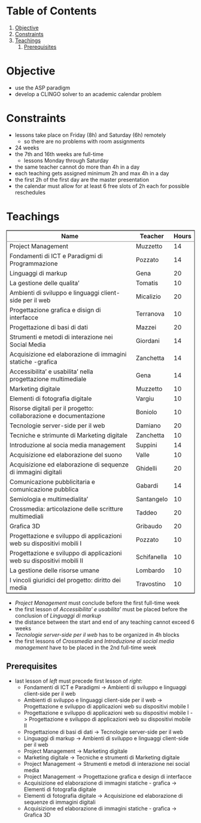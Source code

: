 
# Table of Contents

1.  [Objective](#org9313daa)
2.  [Constraints](#org8ce4ec8)
3.  [Teachings](#org8b2ab56)
    1.  [Prerequisites](#orga5c2545)

<a id="org9313daa"></a>

# Objective

-   use the ASP paradigm
-   develop a CLINGO solver to an academic calendar problem


<a id="org8ce4ec8"></a>

# Constraints

-   lessons take place on Friday (8h) and Saturday (6h) remotely
    -   so there are no problems with room assignments
-   24 weeks
-   the 7th and 16th weeks are full-time
    -   lessons Monday through Saturday
-   the same teacher cannot do more than 4h in a day
-   each teaching gets assigned minimum 2h and max 4h in a day
-   the first 2h of the first day are the master presentation
-   the calendar must allow for at least 6 free slots of 2h each for possible reschedules


<a id="org8b2ab56"></a>

# Teachings

<table border="2" cellspacing="0" cellpadding="6" rules="groups" frame="hsides">


<colgroup>
<col  class="org-left" />

<col  class="org-left" />

<col  class="org-right" />
</colgroup>
<thead>
<tr>
<th scope="col" class="org-left">Name</th>
<th scope="col" class="org-left">Teacher</th>
<th scope="col" class="org-right">Hours</th>
</tr>
</thead>
<tbody>
<tr>
<td class="org-left">Project Management</td>
<td class="org-left">Muzzetto</td>
<td class="org-right">14</td>
</tr>

<tr>
<td class="org-left">Fondamenti di ICT e Paradigmi di Programmazione</td>
<td class="org-left">Pozzato</td>
<td class="org-right">14</td>
</tr>

<tr>
<td class="org-left">Linguaggi di markup</td>
<td class="org-left">Gena</td>
<td class="org-right">20</td>
</tr>

<tr>
<td class="org-left">La gestione delle qualita&rsquo;</td>
<td class="org-left">Tomatis</td>
<td class="org-right">10</td>
</tr>

<tr>
<td class="org-left">Ambienti di sviluppo e linguaggi client-side per il web</td>
<td class="org-left">Micalizio</td>
<td class="org-right">20</td>
</tr>

<tr>
<td class="org-left">Progettazione grafica e disign di interfacce</td>
<td class="org-left">Terranova</td>
<td class="org-right">10</td>
</tr>

<tr>
<td class="org-left">Progettazione di basi di dati</td>
<td class="org-left">Mazzei</td>
<td class="org-right">20</td>
</tr>

<tr>
<td class="org-left">Strumenti e metodi di interazione nei Social Media</td>
<td class="org-left">Giordani</td>
<td class="org-right">14</td>
</tr>

<tr>
<td class="org-left">Acquisizione ed elaborazione di immagini statiche -grafica</td>
<td class="org-left">Zanchetta</td>
<td class="org-right">14</td>
</tr>

<tr>
<td class="org-left">Accessibilita&rsquo; e usabilita&rsquo; nella progettazione multimediale</td>
<td class="org-left">Gena</td>
<td class="org-right">14</td>
</tr>

<tr>
<td class="org-left">Marketing digitale</td>
<td class="org-left">Muzzetto</td>
<td class="org-right">10</td>
</tr>

<tr>
<td class="org-left">Elementi di fotografia digitale</td>
<td class="org-left">Vargiu</td>
<td class="org-right">10</td>
</tr>

<tr>
<td class="org-left">Risorse digitali per il progetto: collaborazione e documentazione</td>
<td class="org-left">Boniolo</td>
<td class="org-right">10</td>
</tr>

<tr>
<td class="org-left">Tecnologie server-side per il web</td>
<td class="org-left">Damiano</td>
<td class="org-right">20</td>
</tr>

<tr>
<td class="org-left">Tecniche e strimunte di Marketing digitale</td>
<td class="org-left">Zanchetta</td>
<td class="org-right">10</td>
</tr>

<tr>
<td class="org-left">Introduzione al socia media management</td>
<td class="org-left">Suppini</td>
<td class="org-right">14</td>
</tr>

<tr>
<td class="org-left">Acquisizione ed elaborazione del suono</td>
<td class="org-left">Valle</td>
<td class="org-right">10</td>
</tr>

<tr>
<td class="org-left">Acquisizione ed elaborazione di sequenze di immagini digitali</td>
<td class="org-left">Ghidelli</td>
<td class="org-right">20</td>
</tr>

<tr>
<td class="org-left">Comunicazione pubblicitaria e comunicazione pubblica</td>
<td class="org-left">Gabardi</td>
<td class="org-right">14</td>
</tr>

<tr>
<td class="org-left">Semiologia e multimedialita&rsquo;</td>
<td class="org-left">Santangelo</td>
<td class="org-right">10</td>
</tr>

<tr>
<td class="org-left">Crossmedia: articolazione delle scritture multimediali</td>
<td class="org-left">Taddeo</td>
<td class="org-right">20</td>
</tr>

<tr>
<td class="org-left">Grafica 3D</td>
<td class="org-left">Gribaudo</td>
<td class="org-right">20</td>
</tr>

<tr>
<td class="org-left">Progettazione e sviluppo di applicazioni web su dispositivi mobili I</td>
<td class="org-left">Pozzato</td>
<td class="org-right">10</td>
</tr>

<tr>
<td class="org-left">Progettazione e sviluppo di applicazioni web su dispositivi mobili II</td>
<td class="org-left">Schifanella</td>
<td class="org-right">10</td>
</tr>

<tr>
<td class="org-left">La gestione delle risorse umane</td>
<td class="org-left">Lombardo</td>
<td class="org-right">10</td>
</tr>

<tr>
<td class="org-left">I vincoli giuridici del progetto: diritto dei media</td>
<td class="org-left">Travostino</td>
<td class="org-right">10</td>
</tr>
</tbody>
</table>

-   *Project Management* must conclude before the first full-time week
-   the first lesson of *Accessibilita&rsquo; e usabilita&rsquo;* must be placed before the conclusion of *Linguaggi di markup*
-   the distance between the start and end of any teaching cannot exceed 6 weeks
-   *Tecnologie server-side per il web* has to be organized in 4h blocks
-   the first lessons of *Crossmedia* and *Introduzione al social media management* have to be placed in the 2nd full-time week


<a id="orga5c2545"></a>

## Prerequisites

-   last lesson of *left* must precede first lesson of *right*:
    -   Fondamenti di ICT e Paradigmi -> Ambienti di sviluppo e linguaggi client-side per il web
    -   Ambienti di sviluppo e linguaggi client-side per il web -> Progettazione e sviluppo di applicazioni web su dispositivi mobile I
    -   Progettazione e sviluppo di applicazioni web su dispositivi mobile I -> Progettazione e sviluppo di applicazioni web su dispositivi mobile II
    -   Progettazione di basi di dati -> Tecnologie server-side per il web
    -   Linguaggi di markup -> Ambienti di sviluppo e linguaggi client-side per il web
    -   Project Management -> Marketing digitale
    -   Marketing digitale -> Tecniche e strumenti di Marketing digitale
    -   Project Management -> Strumenti e metodi di interazione nei social media
    -   Project Management -> Progettazione grafica e design di interfacce
    -   Acquisizione ed elaborazione di immagini statiche - grafica -> Elementi di fotografia digitale
    -   Elementi di fotografia digitale -> Acquisizione ed elaborazione di sequenze di immagini digitali
    -   Acquisizione ed elaborazione di immagini statiche - grafica -> Grafica 3D

